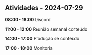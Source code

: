 ## Atividades - 2024-07-29

**08:00 - 18:00**
Discord

**11:00 - 12:00**
Reunião semanal conteúdo

**14:00 - 17:00**
Produção de conteúdo

**17:00 - 18:00**
Monitoria